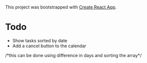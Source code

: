 This project was bootstrapped with [Create React App](https://github.com/facebook/create-react-app).</br>
# Todo </br>
<ul>
  <li>Show tasks sorted by date</li>
  <li>Add a cancel button to the calendar</li>
</ul>
/*this can be done using difference in days and sorting the array*/
